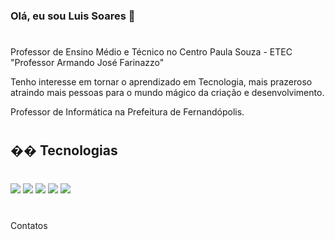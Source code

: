 ### Olá, eu sou Luis Soares 👋

#
Professor de Ensino Médio e Técnico no Centro Paula Souza - ETEC "Professor Armando José Farinazzo"

Tenho interesse em tornar o aprendizado em Tecnologia, mais prazeroso atraindo mais pessoas para o mundo mágico da criação e desenvolvimento.

Professor de Informática na Prefeitura de Fernandópolis.


#
## �� Tecnologias
#
<img src="https://cdn.jsdelivr.net/gh/devicons/devicon/icons/html5/html5-original-wordmark.svg" />
<img src="https://cdn.jsdelivr.net/gh/devicons/devicon/icons/css3/css3-original-wordmark.svg" />
<img src="https://cdn.jsdelivr.net/gh/devicons/devicon/icons/javascript/javascript-original.svg" />
<img src="https://cdn.jsdelivr.net/gh/devicons/devicon/icons/angularjs/angularjs-original.svg" />
<img src="https://cdn.jsdelivr.net/gh/devicons/devicon/icons/ionic/ionic-original-wordmark.svg" />

#
Contatos
#

          
          
          
          

